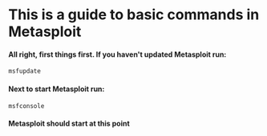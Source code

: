 # This is a guide to basic commands in Metasploit

#### All right, first things first. If you haven't updated Metasploit run:

```
msfupdate
```

#### Next to start Metasploit run:

```
msfconsole
```

#### Metasploit should start at this point
